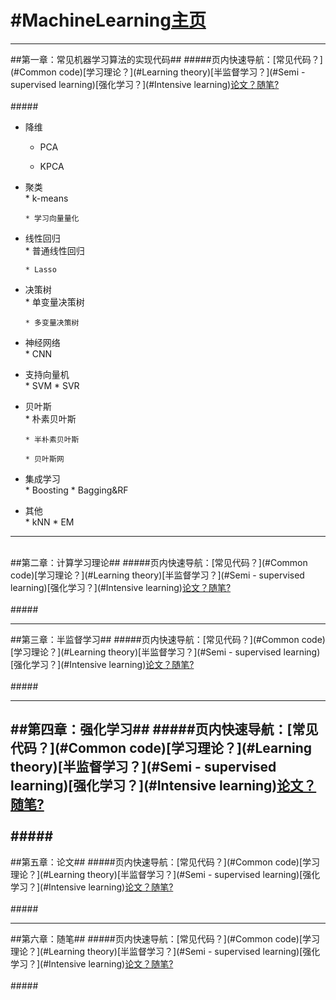 #MachineLearning[主页](https://github.com/rainyxx/MachineLearning.git)
==========================================
------------------------------------------
<a name="Common code"></a>
##第一章：常见机器学习算法的实现代码##
#####页内快速导航：[常见代码？](#Common code)[学习理论？](#Learning theory)[半监督学习？](#Semi - supervised learning)[强化学习？](#Intensive learning)[论文？](#paper)[随笔?](#Essay)<br><br>#####


* 降维<br>
    * PCA
    
    * KPCA
    
* 聚类<br>
      * k-means
      
      * 学习向量量化
* 线性回归<br>
      * 普通线性回归
      
      * Lasso
* 决策树<br>
      * 单变量决策树
      
      * 多变量决策树
* 神经网络<br>
      * CNN
* 支持向量机<br>
      * SVM
      * SVR
* 贝叶斯<br>
      * 朴素贝叶斯
      
      * 半朴素贝叶斯
      
      * 贝叶斯网
* 集成学习<br>
      * Boosting
      * Bagging&RF
* 其他<br>
      * kNN
      * EM


----------------------------------------------
<a name="Learning theory"></a>      
##第二章：计算学习理论##
#####页内快速导航：[常见代码？](#Common code)[学习理论？](#Learning theory)[半监督学习？](#Semi - supervised learning)[强化学习？](#Intensive learning)[论文？](#paper)[随笔?](#Essay)<br><br>#####


----------------------------------------------
<a name="Semi - supervised learning"></a>
##第三章：半监督学习##
#####页内快速导航：[常见代码？](#Common code)[学习理论？](#Learning theory)[半监督学习？](#Semi - supervised learning)[强化学习？](#Intensive learning)[论文？](#paper)[随笔?](#Essay)<br><br>#####


----------------------------------------------
<a name="Intensive learning"></a>
##第四章：强化学习##
#####页内快速导航：[常见代码？](#Common code)[学习理论？](#Learning theory)[半监督学习？](#Semi - supervised learning)[强化学习？](#Intensive learning)[论文？](#paper)[随笔?](#Essay)<br><br>#####
---------------------------------------------
<a name="paper"></a>
##第五章：论文##
#####页内快速导航：[常见代码？](#Common code)[学习理论？](#Learning theory)[半监督学习？](#Semi - supervised learning)[强化学习？](#Intensive learning)[论文？](#paper)[随笔?](#Essay)<br><br>#####


----------------------------------------------
<a name="Essay"></a>
##第六章：随笔##
#####页内快速导航：[常见代码？](#Common code)[学习理论？](#Learning theory)[半监督学习？](#Semi - supervised learning)[强化学习？](#Intensive learning)[论文？](#paper)[随笔?](#Essay)<br><br>#####


